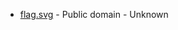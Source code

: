 * [flag.svg](https://commons.wikimedia.org/wiki/File:Fredrikstad_komm.svg) - Public domain - Unknown
